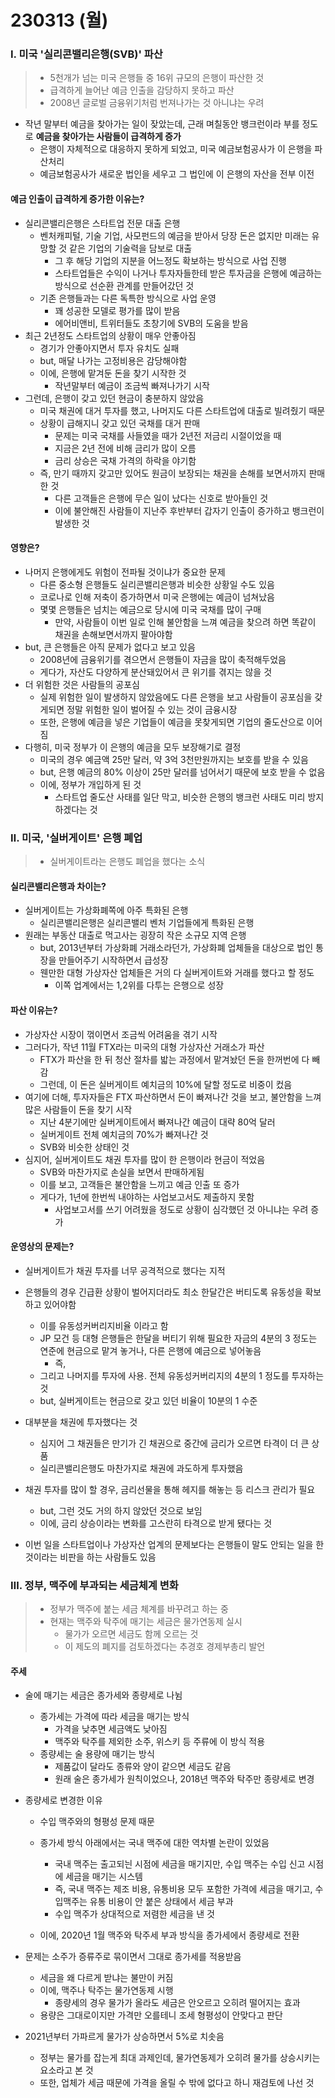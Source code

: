 # 230313 (월)



### Ⅰ. 미국 '실리콘밸리은행(SVB)' 파산

> - 5천개가 넘는 미국 은행들 중 16위 규모의 은행이 파산한 것
> - 급격하게 늘어난 예금 인출을 감당하지 못하고 파산
> - 2008년 글로벌 금융위기처럼 번져나가는 것 아니냐는 우려



- 작년 말부터 예금을 찾아가는 일이 잦았는데, 근래 며칠동안 뱅크런이라 부를 정도로 **예금을 찾아가는 사람들이 급격하게 증가**
  - 은행이 자체적으로 대응하지 못하게 되었고, 미국 예금보험공사가 이 은행을 파산처리
  - 예금보험공사가 새로운 법인을 세우고 그 법인에 이 은행의 자산을 전부 이전

#### 예금 인출이 급격하게 증가한 이유는?

- 실리콘밸리은행은 스타트업 전문 대출 은행
  - 벤처캐피털, 기술 기업, 사모펀드의 예금을 받아서 당장 돈은 없지만 미래는 유망할 것 같은 기업의 기술력을 담보로 대출
    - 그 후 해당 기업의 지분을 어느정도 확보하는 방식으로 사업 진행
    - 스타트업들은 수익이 나거나 투자자들한테 받은 투자금을 은행에 예금하는 방식으로 선순환 관계를 만들어갔던 것
  - 기존 은행들과는 다른 독특한 방식으로 사업 운영
    - 꽤 성공한 모델로 평가를 많이 받음
    - 에어비앤비, 트위터들도 초창기에 SVB의 도움을 받음
- 최근 2년정도 스타트업의 상황이 매우 안좋아짐
  - 경기가 안좋아지면서 투자 유치도 실패
  - but, 매달 나가는 고정비용은 감당해야함
  - 이에, 은행에 맡겨둔 돈을 찾기 시작한 것
    - 작년말부터 예금이 조금씩 빠져나가기 시작
- 그런데, 은행이 갖고 있던 현금이 충분하지 않았음
  - 미국 채권에 대거 투자를 했고, 나머지도 다른 스타트업에 대출로 빌려줬기 때문
  - 상황이 급해지니 갖고 있던 국채를 대거 판매
    - 문제는 미국 국채를 사들였을 때가 2년전 저금리 시절이었을 때
    - 지금은 2년 전에 비해 금리가 많이 오름
    - 금리 상승은 국채 가격의 하락을 야기함
  - 즉, 만기 때까지 갖고만 있어도 원금이 보장되는 채권을 손해를 보면서까지 판매한 것
    - 다른 고객들은 은행에 무슨 일이 났다는 신호로 받아들인 것
    - 이에 불안해진 사람들이 지난주 후반부터 갑자기 인출이 증가하고 뱅크런이 발생한 것



#### 영향은?

- 나머지 은행에게도 위험이 전파될 것이냐가 중요한 문제
  - 다른 중소형 은행들도 실리콘밸리은행과 비슷한 상황일 수도 있음
  - 코로나로 인해 저축이 증가하면서 미국 은행에는 예금이 넘쳐났음
  - 몇몇 은행들은 넘치는 예금으로 당시에 미국 국채를 많이 구매
    - 만약, 사람들이 이번 일로 인해 불안함을 느껴 예금을 찾으려 하면 똑같이 채권을 손해보면서까지 팔아야함
- but, 큰 은행들은 아직 문제가 없다고 보고 있음
  - 2008년에 금융위기를 겪으면서 은행들이 자금을 많이 축적해두었음
  - 게다가, 자산도 다양하게 분산돼있어서 큰 위기를 겪지는 않을 것
- 더 위험한 것은 사람들의 공포심
  - 실제 위험한 일이 발생하지 않았음에도 다른 은행을 보고 사람들이 공포심을 갖게되면 정말 위험한 일이 벌어질 수 있는 것이 금융시장
  - 또한, 은행에 예금을 넣은 기업들이 예금을 못찾게되면 기업의 줄도산으로 이어짐
- 다행히, 미국 정부가 이 은행의 예금을 모두 보장해기로 결정
  - 미국의 경우 예금액 25만 달러, 약 3억 3천만원까지는 보호를 받을 수 있음
  - but, 은행 예금의 80% 이상이 25만 달러를 넘어서기 때문에 보호 받을 수 없음
  - 이에, 정부가 개입하게 된 것
    - 스타트업 줄도산 사태를 일단 막고, 비슷한 은행의 뱅크런 사태도 미리 방지하겠다는 것



### Ⅱ. 미국, '실버게이트' 은행 폐업

> - 실버게이트라는 은행도 폐업을 했다는 소식



#### 실리콘밸리은행과 차이는?

- 실버게이트는 가상화폐쪽에 아주 특화된 은행
  - 실리콘밸리은행은 실리콘밸리 벤처 기업들에게 특화된 은행
- 원래는 부동산 대출로 먹고사는 굉장히 작은 소규모 지역 은행
  - but, 2013년부터 가상화폐 거래소라던가, 가상화폐 업체들을 대상으로 법인 통장을 만들어주기 시작하면서 급성장
  - 웬만한 대형 가상자산 업체들은 거의 다 실버게이트와 거래를 했다고 할 정도
    - 이쪽 업계에서는 1,2위를 다투는 은행으로 성장



#### 파산 이유는?

- 가상자산 시장이 꺾이면서 조금씩 어려움을 겪기 시작
- 그러다가, 작년 11월 FTX라는 미국의 대형 가상자산 거래소가 파산
  - FTX가 파산을 한 뒤 청산 절차를 밟는 과정에서 맡겨놨던 돈을 한꺼번에 다 빼감
  - 그런데, 이 돈은 실버게이트 예치금의 10%에 달할 정도로 비중이 컸음
- 여기에 더해, 투자자들은 FTX 파산하면서 돈이 빠져나간 것을 보고, 불안함을 느껴 많은 사람들이 돈을 찾기 시작
  - 지난 4분기에만 실버게이트에서 빠져나간 예금이 대략 80억 달러
  - 실버게이트 전체 예치금의 70%가 빠져나간 것
  - SVB와 비슷한 상태인 것
- 심지어, 실버게이트도 채권 투자를 많이 한 은행이라 현금이 적었음
  - SVB와 마찬가지로 손실을 보면서 판매하게됨
  - 이를 보고, 고객들은 불안함을 느끼고 예금 인출 또 증가
  - 게다가, 1년에 한번씩 내야하는 사업보고서도 제출하지 못함
    - 사업보고서를 쓰기 어려웠을 정도로 상황이 심각했던 것 아니냐는 우려 증가



#### 운영상의 문제는?

- 실버게이트가 채권 투자를 너무 공격적으로 했다는 지적

- 은행들의 경우 긴급환 상황이 벌어지더라도 최소 한달간은 버티도록 유동성을 확보하고 있어야함

  - 이를 유동성커버리지비율 이라고 함
  - JP 모건 등 대형 은행들은 한달을 버티기 위해 필요한 자금의 4분의 3 정도는 연준에 현금으로 맡겨 놓거나, 다른 은행에 예금으로 넣어놓음
    - 즉, 
  - 그리고 나머지를 투자에 사용. 전체 유동성커버리지의 4분의 1 정도를 투자하는 것
  - but, 실버게이트는 현금으로 갖고 있던 비율이 10분의 1 수준

- 대부분을 채권에 투자했다는 것

  - 심지어 그 채권들은 만기가 긴 채권으로 중간에 금리가 오르면 타격이 더 큰 상품
  - 실리콘밸리은행도 마찬가지로 채권에 과도하게 투자했음

- 채권 투자를 많이 할 경우, 금리선물을 통해 헤지를 해놓는 등 리스크 관리가 필요

  - but, 그런 것도 거의 하지 않았던 것으로 보임
  - 이에, 금리 상승이라는 변화를 고스란히 타격으로 받게 됐다는 것

- 이번 일을 스타트업이나 가상자산 업계의 문제보다는 은행들이 말도 안되는 일을 한 것이라는 비판을 하는 사람들도 있음

  



### Ⅲ. 정부, 맥주에 부과되는 세금체계 변화

> - 정부가 맥주에 붙는 세금 체계를 바꾸려고 하는 중
> - 현재는 맥주와 탁주에 매기는 세금은 물가연동제 실시
>   - 물가가 오르면 세금도 함께 오르는 것
>   - 이 제도의 폐지를 검토하겠다는 추경호 경제부총리 발언



#### 주세

- 술에 매기는 세금은 종가세와 종량세로 나뉨

  - 종가세는 가격에 따라 세금을 매기는 방식
    - 가격을 낮추면 세금액도 낮아짐
    - 맥주와 탁주를 제외한 소주, 위스키 등 주류에 이 방식 적용
  - 종량세는 술 용량에 매기는 방식
    - 제품값이 달라도 종류와 양이 같으면 세금도 같음
    - 원래 술은 종가세가 원칙이었으나, 2018년 맥주와 탁주만 종량세로 변경

- 종량세로 변경한 이유

  - 수입 맥주와의 형평성 문제 때문
  - 종가세 방식 아래에서는 국내 맥주에 대한 역차별 논란이 있었음
    - 국내 맥주는 출고되늰 시점에 세금을 매기지만, 수입 맥주는 수입 신고 시점에 세금을 매기는 시스템
    - 즉, 국내 맥주는 제조 비용, 유통비용 모두 포함한 가격에 세금을 매기고, 수입맥주는 유통 비용이 안 붙은 상태에서 세금 부과
    - 수입 맥주가 상대적으로 저렴한 세금을 낸 것

  - 이에, 2020년 1월 맥주와 탁주세 부과 방식을 종가세에서 종량세로 전환

- 문제는 소주가 증류주로 묶이면서 그대로 종가세를 적용받음

  - 세금을 왜 다르게 받냐는 불만이 커짐
  - 이에, 맥주나 탁주는 물가연동제 시행
    - 종량세의 경우 물가가 올라도 세금은 안오르고 오히려 떨어지는 효과
  - 용량은 그대로이지만 가격만 오를테니 조세 형평성이 안맞다고 판단

- 2021년부터 가파르게 물가가 상승하면서 5%로 치솟음

  - 정부는 물가를 잡는게 최대 과제인데, 물가연동제가 오히려 물가를 상승시키는 요소라고 본 것
  - 또한, 업체가 세금 때문에 가격을 올릴 수 밖에 없다고 하니 재검토에 나선 것



